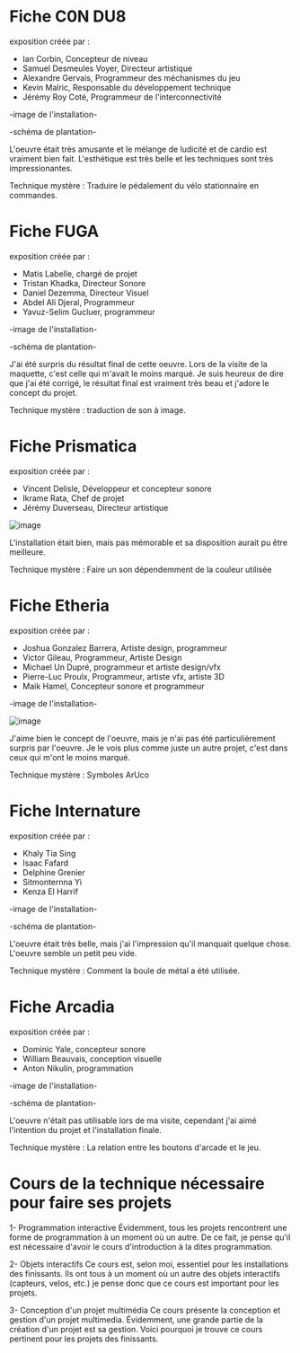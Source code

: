 [Du second meilleur à celui que j'ai le moins apprécié, excepté Arcadia qui est dernier puisque je n'ai pas pu l'expérimenté.]: #
# Fiche C0N DU8
exposition créée par : 
- Ian Corbin, Concepteur de niveau
- Samuel Desmeules Voyer, Directeur artistique
- Alexandre Gervais, Programmeur des méchanismes du jeu
- Kevin Malric, Responsable du développement technique
- Jérémy Roy Coté, Programmeur de l'interconnectivité

-image de l'installation-

-schéma de plantation-

L'oeuvre était très amusante et le mélange de ludicité et de cardio est vraiment bien fait. L'esthétique est très belle et les techniques sont très impressionantes.

Technique mystère : Traduire le pédalement du vélo stationnaire en commandes.

# Fiche FUGA
exposition créée par : 
- Matis Labelle, chargé de projet
- Tristan Khadka, Directeur Sonore
- Daniel Dezemma, Directeur Visuel
- Abdel Ali Djeral, Programmeur
- Yavuz-Selim Gucluer, programmeur

-image de l'installation-

-schéma de plantation-

J'ai été surpris du résultat final de cette oeuvre. Lors de la visite de la maquette, c'est celle qui m'avait le moins marqué. Je suis heureux de dire que j'ai été corrigé, le résultat final est vraiment très beau et j'adore le concept du projet.

Technique mystère : traduction de son à image.

# Fiche Prismatica
exposition créée par : 
- Vincent Delisle, Développeur et concepteur sonore
- Ikrame Rata, Chef de projet
- Jérémy Duverseau, Directeur artistique

![image](https://github.com/user-attachments/assets/b9df6916-7864-47a7-8e3b-60665896ba1e)

L'installation était bien, mais pas mémorable et sa disposition aurait pu être meilleure.

Technique mystère : Faire un son dépendemment de la couleur utilisée

# Fiche Etheria
exposition créée par : 
- Joshua Gonzalez Barrera, Artiste design, programmeur
- Victor Gileau, Programmeur, Artiste Design
- Michael Un Dupré, programmeur et artiste design/vfx
- Pierre-Luc Proulx, Programmeur, artiste vfx, artiste 3D
- Maik Hamel, Concepteur sonore et programmeur

-image de l'installation-

![image](https://github.com/user-attachments/assets/378cd641-3670-4ac7-993e-ad342cf34e2c)

J'aime bien le concept de l'oeuvre, mais je n'ai pas été particulièrement surpris par l'oeuvre. Je le vois plus comme juste un autre projet, c'est dans ceux qui m'ont le moins marqué.

Technique mystère : Symboles ArUco

# Fiche Internature
exposition créée par : 
- Khaly Tia Sing
- Isaac Fafard
- Delphine Grenier
- Sitmonternna Yi
- Kenza El Harrif

-image de l'installation-

-schéma de plantation-

L'oeuvre était très belle, mais j'ai l'impression qu'il manquait quelque chose. L'oeuvre semble un petit peu vide.

Technique mystère : Comment la boule de métal a été utilisée.

# Fiche Arcadia
exposition créée par : 
- Dominic Yale, concepteur sonore
- William Beauvais, conception visuelle
- Anton Nikulin, programmation

-image de l'installation-

-schéma de plantation-

L'oeuvre n'était pas utilisable lors de ma visite, cependant j'ai aimé l'intention du projet et l'installation finale.

Technique mystère : La relation entre les boutons d'arcade et le jeu.

# Cours de la technique nécessaire pour faire ses projets
1- Programmation interactive
Évidemment, tous les projets rencontrent une forme de programmation à un moment où un autre. De ce fait, je pense qu'il est nécessaire d'avoir le cours d'introduction à la dites programmation.

2- Objets interactifs
Ce cours est, selon moi, essentiel pour les installations des finissants. Ils ont tous à un moment où un autre des objets interactifs (capteurs, velos, etc.) je pense donc que ce cours est important pour les projets.

3- Conception d'un projet multimédia
Ce cours présente la conception et gestion d'un projet multimedia. Évidemment, une grande partie de la création d'un projet est sa gestion. Voici pourquoi je trouve ce cours pertinent pour les projets des finissants.
